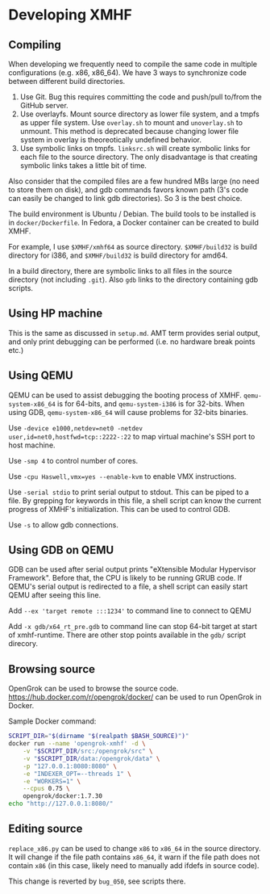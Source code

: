 # Developing XMHF

## Compiling

When developing we frequently need to compile the same code in multiple
configurations (e.g. x86, x86_64). We have 3 ways to synchronize code between
different build directories.

1. Use Git. Bug this requires committing the code and push/pull to/from the
   GitHub server.
2. Use overlayfs. Mount source directory as lower file system, and a tmpfs as
   upper file system. Use `overlay.sh` to mount and `unoverlay.sh` to unmount.
   This method is deprecated because changing lower file system in overlay is
   theoreotically undefined behavior.
3. Use symbolic links on tmpfs. `linksrc.sh` will create symbolic links for
   each file to the source directory. The only disadvantage is that creating
   symbolic links takes a little bit of time.

Also consider that the compiled files are a few hundred MBs large (no need to
store them on disk), and gdb commands favors known path (3's code can easily be
changed to link gdb directories). So 3 is the best choice.

The build environment is Ubuntu / Debian. The build tools to be installed is
in `docker/Dockerfile`. In Fedora, a Docker container can be created to build
XMHF.

For example, I use `$XMHF/xmhf64` as source directory. `$XMHF/build32` is build
directory for i386, and `$XMHF/build32` is build directory for amd64.

In a build directory, there are symbolic links to all files in the source
directory (not including `.git`). Also `gdb` links to the directory containing
gdb scripts.

## Using HP machine

This is the same as discussed in `setup.md`. AMT term provides serial output,
and only print debugging can be performed (i.e. no hardware break points etc.)

## Using QEMU

QEMU can be used to assist debugging the booting process of XMHF.
`qemu-system-x86_64` is for 64-bits, and `qemu-system-i386` is for 32-bits.
When using GDB, `qemu-system-x86_64` will cause problems for 32-bits binaries.

Use `-device e1000,netdev=net0 -netdev user,id=net0,hostfwd=tcp::2222-:22` to
map virtual machine's SSH port to host machine.

Use `-smp 4` to control number of cores.

Use `-cpu Haswell,vmx=yes --enable-kvm` to enable VMX instructions.

Use `-serial stdio` to print serial output to stdout. This can be piped to a
file. By grepping for keywords in this file, a shell script can know the
current progress of XMHF's initialization. This can be used to control GDB.

Use `-s` to allow gdb connections.

## Using GDB on QEMU

GDB can be used after serial output prints "eXtensible Modular Hypervisor
Framework". Before that, the CPU is likely to be running GRUB code. If QEMU's
serial output is redirected to a file, a shell script can easily start QEMU
after seeing this line.

Add `--ex 'target remote :::1234'` to command line to connect to QEMU

Add `-x gdb/x64_rt_pre.gdb` to command line can stop 64-bit target at start of
xmhf-runtime. There are other stop points available in the `gdb/` script
direcory.

## Browsing source

OpenGrok can be used to browse the source code.
<https://hub.docker.com/r/opengrok/docker/> can be used to run OpenGrok in
Docker.

Sample Docker command:
```sh
SCRIPT_DIR="$(dirname "$(realpath $BASH_SOURCE)")"
docker run --name 'opengrok-xmhf' -d \
	-v "$SCRIPT_DIR/src:/opengrok/src" \
	-v "$SCRIPT_DIR/data:/opengrok/data" \
	-p "127.0.0.1:8080:8080" \
	-e "INDEXER_OPT=--threads 1" \
	-e "WORKERS=1" \
	--cpus 0.75 \
	opengrok/docker:1.7.30
echo "http://127.0.0.1:8080/"
```

## Editing source

`replace_x86.py` can be used to change `x86` to `x86_64` in the source
directory. It will change if the file path contains `x86_64`, it warn if the
file path does not contain `x86` (in this case, likely need to manually add
ifdefs in source code).

This change is reverted by `bug_050`, see scripts there.

